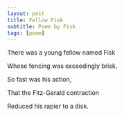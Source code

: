 ```yaml
---
layout: post
title: Fellow Fisk
subtitle: Poem by Fisk
tags: [poem]
---
```


There was a young fellow named Fisk

Whose fencing was exceedingly brisk.

So fast was his action,

That the Fitz-Gerald contraction

Reduced his rapier to a disk.
